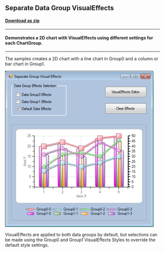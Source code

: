 ## Separate Data Group VisualEffects
#### [Download as zip](https://minhaskamal.github.io/DownGit/#/home?url=https://github.com/GrapeCity/ComponentOne-WinForms-Samples/tree/master/NetFramework\Charts\CS\SeparateEffects)
____
#### Demonstrates a 2D chart with VisualEffects using different settings for each ChartGroup.
____
The samples creates a 2D chart with a line chart in Group0 and a column or bar chart in Group1.

![screenshot](screenshot.png)

VisualEffects are applied to both data groups by default, but selections can be made using the Group0 and Group1 VisualEffects Styles to override the default style settings.